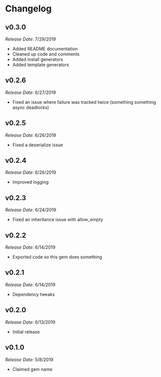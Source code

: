 # Changelog

## v0.3.0

*Release Date*: 7/29/2019

- Added README documentation
- Cleaned up code and comments
- Added install generators
- Added template generators

## v0.2.6

*Release Date*: 6/27/2019

- Fixed an issue where failure was tracked twice (something something async deadlocks)

## v0.2.5

*Release Date*: 6/26/2019

- Fixed a deserialize issue

## v0.2.4

*Release Date*: 6/26/2019

- Improved logging

## v0.2.3

*Release Date*: 6/24/2019

- Fixed an inheritance issue with allow_empty

## v0.2.2

*Release Date*: 6/14/2019

- Exported code so this gem does something

## v0.2.1

*Release Date*: 6/14/2019

- Dependency tweaks

## v0.2.0

*Release Date*: 6/13/2019

- Initial release

## v0.1.0

*Release Date*: 5/8/2019

- Claimed gem name
